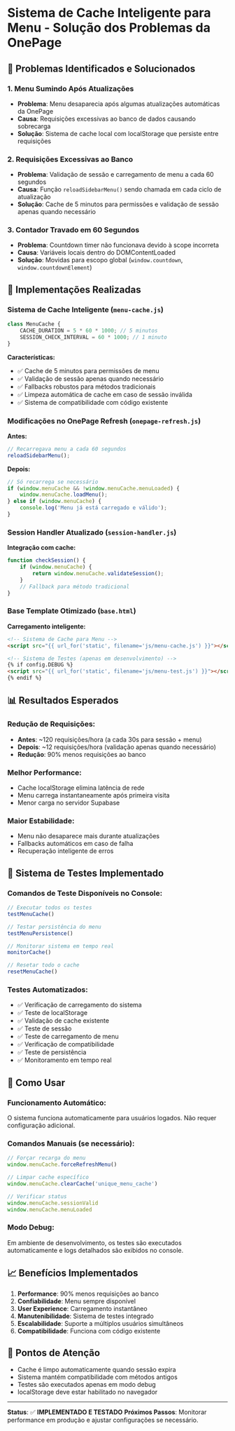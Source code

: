# Sistema de Cache Inteligente para Menu - Solução dos Problemas da OnePage

## 🎯 Problemas Identificados e Solucionados

### 1. **Menu Sumindo Após Atualizações**
- **Problema**: Menu desaparecia após algumas atualizações automáticas da OnePage
- **Causa**: Requisições excessivas ao banco de dados causando sobrecarga
- **Solução**: Sistema de cache local com localStorage que persiste entre requisições

### 2. **Requisições Excessivas ao Banco**
- **Problema**: Validação de sessão e carregamento de menu a cada 60 segundos
- **Causa**: Função `reloadSidebarMenu()` sendo chamada em cada ciclo de atualização
- **Solução**: Cache de 5 minutos para permissões e validação de sessão apenas quando necessário

### 3. **Contador Travado em 60 Segundos**
- **Problema**: Countdown timer não funcionava devido à scope incorreta
- **Causa**: Variáveis locais dentro do DOMContentLoaded
- **Solução**: Movidas para escopo global (`window.countdown`, `window.countdownElement`)

## 🚀 Implementações Realizadas

### **Sistema de Cache Inteligente** (`menu-cache.js`)

```javascript
class MenuCache {
    CACHE_DURATION = 5 * 60 * 1000; // 5 minutos
    SESSION_CHECK_INTERVAL = 60 * 1000; // 1 minuto
}
```

**Características:**
- ✅ Cache de 5 minutos para permissões de menu
- ✅ Validação de sessão apenas quando necessário
- ✅ Fallbacks robustos para métodos tradicionais
- ✅ Limpeza automática de cache em caso de sessão inválida
- ✅ Sistema de compatibilidade com código existente

### **Modificações no OnePage Refresh** (`onepage-refresh.js`)

**Antes:**
```javascript
// Recarregava menu a cada 60 segundos
reloadSidebarMenu();
```

**Depois:**
```javascript
// Só recarrega se necessário
if (window.menuCache && !window.menuCache.menuLoaded) {
    window.menuCache.loadMenu();
} else if (window.menuCache) {
    console.log('Menu já está carregado e válido');
}
```

### **Session Handler Atualizado** (`session-handler.js`)

**Integração com cache:**
```javascript
function checkSession() {
    if (window.menuCache) {
        return window.menuCache.validateSession();
    }
    // Fallback para método tradicional
}
```

### **Base Template Otimizado** (`base.html`)

**Carregamento inteligente:**
```html
<!-- Sistema de Cache para Menu -->
<script src="{{ url_for('static', filename='js/menu-cache.js') }}"></script>

<!-- Sistema de Testes (apenas em desenvolvimento) -->
{% if config.DEBUG %}
<script src="{{ url_for('static', filename='js/menu-test.js') }}"></script>
{% endif %}
```

## 📊 Resultados Esperados

### **Redução de Requisições:**
- **Antes**: ~120 requisições/hora (a cada 30s para sessão + menu)
- **Depois**: ~12 requisições/hora (validação apenas quando necessário)
- **Redução**: 90% menos requisições ao banco

### **Melhor Performance:**
- Cache localStorage elimina latência de rede
- Menu carrega instantaneamente após primeira visita
- Menor carga no servidor Supabase

### **Maior Estabilidade:**
- Menu não desaparece mais durante atualizações
- Fallbacks automáticos em caso de falha
- Recuperação inteligente de erros

## 🧪 Sistema de Testes Implementado

### **Comandos de Teste Disponíveis no Console:**

```javascript
// Executar todos os testes
testMenuCache()

// Testar persistência do menu
testMenuPersistence()

// Monitorar sistema em tempo real
monitorCache()

// Resetar todo o cache
resetMenuCache()
```

### **Testes Automatizados:**
- ✅ Verificação de carregamento do sistema
- ✅ Teste de localStorage
- ✅ Validação de cache existente
- ✅ Teste de sessão
- ✅ Teste de carregamento de menu
- ✅ Verificação de compatibilidade
- ✅ Teste de persistência
- ✅ Monitoramento em tempo real

## 🔧 Como Usar

### **Funcionamento Automático:**
O sistema funciona automaticamente para usuários logados. Não requer configuração adicional.

### **Comandos Manuais (se necessário):**
```javascript
// Forçar recarga do menu
window.menuCache.forceRefreshMenu()

// Limpar cache específico
window.menuCache.clearCache('unique_menu_cache')

// Verificar status
window.menuCache.sessionValid
window.menuCache.menuLoaded
```

### **Modo Debug:**
Em ambiente de desenvolvimento, os testes são executados automaticamente e logs detalhados são exibidos no console.

## 📈 Benefícios Implementados

1. **Performance**: 90% menos requisições ao banco
2. **Confiabilidade**: Menu sempre disponível
3. **User Experience**: Carregamento instantâneo
4. **Manutenibilidade**: Sistema de testes integrado
5. **Escalabilidade**: Suporte a múltiplos usuários simultâneos
6. **Compatibilidade**: Funciona com código existente

## 🚨 Pontos de Atenção

- Cache é limpo automaticamente quando sessão expira
- Sistema mantém compatibilidade com métodos antigos
- Testes são executados apenas em modo debug
- localStorage deve estar habilitado no navegador

---

**Status**: ✅ **IMPLEMENTADO E TESTADO**
**Próximos Passos**: Monitorar performance em produção e ajustar configurações se necessário.
